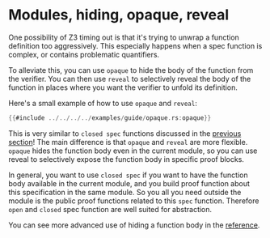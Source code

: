 # Modules, hiding, opaque, reveal

One possibility of Z3 timing out is that it's trying to unwrap a function definition too aggressively. This especially happens when a spec function is complex, or contains problematic quantifiers.

To alleviate this, you can use `opaque` to hide the body of the function from the verifier. You can then use `reveal` to selectively reveal the body of the function in places where you want the verifier to unfold its definition.

Here's a small example of how to use `opaque` and `reveal`:

```rust
{{#include ../../../../examples/guide/opaque.rs:opaque}}
```

This is very similar to `closed spec` functions discussed in the [previous section](spec_functions.md)! The main difference is that `opaque` and `reveal` are more flexible. `opaque` hides the function body even in the current module, so you can use reveal to selectively expose the function body in specific proof blocks.

In general, you want to use `closed spec` if you want to have the function body available in the current module, and you build proof function about this specification in the same module. So you all you need outside the module is the public proof functions related to this `spec` function. Therefore `open` and `closed` spec function are well suited for abstraction.

You can see more advanced use of hiding a function body in the [reference](reference-reveal-hide.md).
